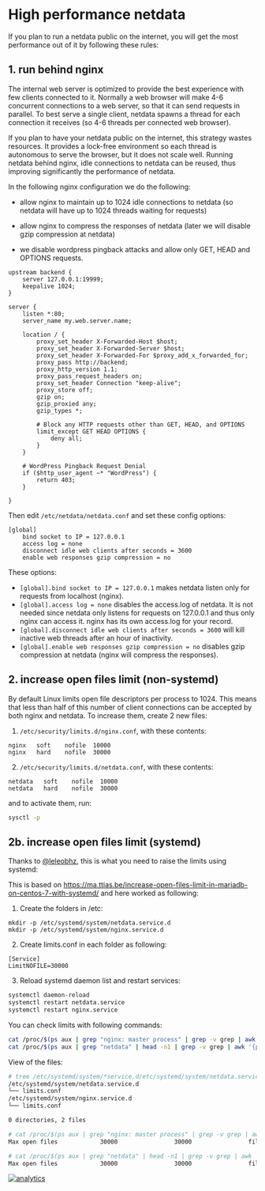# High performance netdata

If you plan to run a netdata public on the internet, you will get the most performance out of it by following these rules:

## 1. run behind nginx

The internal web server is optimized to provide the best experience with few clients connected to it. Normally a web browser will make 4-6 concurrent connections to a web server, so that it can send requests in parallel. To best serve a single client, netdata spawns a thread for each connection it receives (so 4-6 threads per connected web browser).

If you plan to have your netdata public on the internet, this strategy wastes resources. It provides a lock-free environment so each thread is autonomous to serve the browser, but it does not scale well. Running netdata behind nginx, idle connections to netdata can be reused, thus improving significantly the performance of netdata.

In the following nginx configuration we do the following:

- allow nginx to maintain up to 1024 idle connections to netdata (so netdata will have up to 1024 threads waiting for requests)

- allow nginx to compress the responses of netdata (later we will disable gzip compression at netdata)

- we disable wordpress pingback attacks and allow only GET, HEAD and OPTIONS requests.

```
upstream backend {
    server 127.0.0.1:19999;
    keepalive 1024;
}

server {
    listen *:80;
    server_name my.web.server.name;

    location / {
        proxy_set_header X-Forwarded-Host $host;
        proxy_set_header X-Forwarded-Server $host;
        proxy_set_header X-Forwarded-For $proxy_add_x_forwarded_for;
        proxy_pass http://backend;
        proxy_http_version 1.1;
        proxy_pass_request_headers on;
        proxy_set_header Connection "keep-alive";
        proxy_store off;
        gzip on;
        gzip_proxied any;
        gzip_types *;
        
        # Block any HTTP requests other than GET, HEAD, and OPTIONS
        limit_except GET HEAD OPTIONS {
            deny all;
        }
    }

    # WordPress Pingback Request Denial
    if ($http_user_agent ~* "WordPress") {
        return 403;
    }

}
```

Then edit `/etc/netdata/netdata.conf` and set these config options:

```
[global]
    bind socket to IP = 127.0.0.1
    access log = none
    disconnect idle web clients after seconds = 3600
    enable web responses gzip compression = no
```

These options:

- `[global].bind socket to IP = 127.0.0.1` makes netdata listen only for requests from localhost (nginx).
- `[global].access log = none` disables the access.log of netdata. It is not needed since netdata only listens for requests on 127.0.0.1 and thus only nginx can access it. nginx has its own access.log for your record.
- `[global].disconnect idle web clients after seconds = 3600` will kill inactive web threads after an hour of inactivity.
- `[global].enable web responses gzip compression = no` disables gzip compression at netdata (nginx will compress the responses).

## 2. increase open files limit (non-systemd)

By default Linux limits open file descriptors per process to 1024. This means that less than half of this number of client connections can be accepted by both nginx and netdata. To increase them, create 2 new files:

1. `/etc/security/limits.d/nginx.conf`, with these contents:

  ```
nginx   soft    nofile  10000
nginx   hard    nofile  30000
```

2. `/etc/security/limits.d/netdata.conf`, with these contents:

  ```
netdata   soft    nofile  10000
netdata   hard    nofile  30000
```

and to activate them, run:

```sh
sysctl -p
```

## 2b. increase open files limit (systemd)

Thanks to [@leleobhz](https://github.com/netdata/netdata/issues/655#issue-163932584), this is what you need to raise the limits using systemd:

This is based on https://ma.ttias.be/increase-open-files-limit-in-mariadb-on-centos-7-with-systemd/ and here worked as following:

1. Create the folders in /etc:

  ```
mkdir -p /etc/systemd/system/netdata.service.d
mkdir -p /etc/systemd/system/nginx.service.d
```

2. Create limits.conf in each folder as following:

  ```
[Service]
LimitNOFILE=30000
```

3. Reload systemd daemon list and restart services:

  ```sh
systemctl daemon-reload
systemctl restart netdata.service
systemctl restart nginx.service
```

You can check limits with following commands:

```sh
cat /proc/$(ps aux | grep "nginx: master process" | grep -v grep | awk '{print $2}')/limits | grep "Max open files"
cat /proc/$(ps aux | grep "netdata" | head -n1 | grep -v grep | awk '{print $2}')/limits | grep "Max open files"
```

View of the files:

```sh
# tree /etc/systemd/system/*service.d/etc/systemd/system/netdata.service.d
/etc/systemd/system/netdata.service.d
└── limits.conf
/etc/systemd/system/nginx.service.d
└── limits.conf

0 directories, 2 files

# cat /proc/$(ps aux | grep "nginx: master process" | grep -v grep | awk '{print $2}')/limits | grep "Max open files"
Max open files            30000                30000                files     

# cat /proc/$(ps aux | grep "netdata" | head -n1 | grep -v grep | awk '{print $2}')/limits | grep "Max open files"
Max open files            30000                30000                files     

```

[![analytics](https://www.google-analytics.com/collect?v=1&aip=1&t=pageview&_s=1&ds=github&dr=https%3A%2F%2Fgithub.com%2Fnetdata%2Fnetdata&dl=https%3A%2F%2Fmy-netdata.io%2Fgithub%2Fdocs%2Fhigh-performance-netdata&_u=MAC~&cid=5792dfd7-8dc4-476b-af31-da2fdb9f93d2&tid=UA-64295674-3)]()
